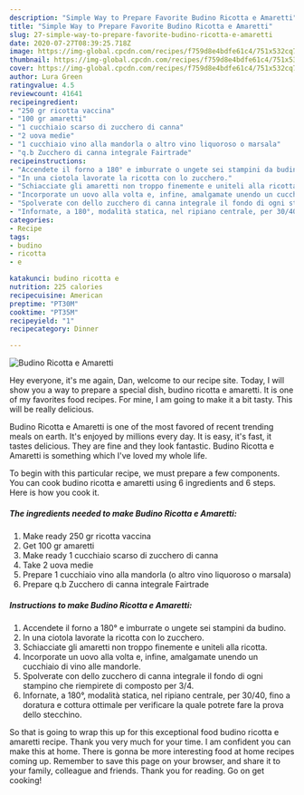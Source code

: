 ```yaml
---
description: "Simple Way to Prepare Favorite Budino Ricotta e Amaretti"
title: "Simple Way to Prepare Favorite Budino Ricotta e Amaretti"
slug: 27-simple-way-to-prepare-favorite-budino-ricotta-e-amaretti
date: 2020-07-27T08:39:25.718Z
image: https://img-global.cpcdn.com/recipes/f759d8e4bdfe61c4/751x532cq70/budino-ricotta-e-amaretti-recipe-main-photo.jpg
thumbnail: https://img-global.cpcdn.com/recipes/f759d8e4bdfe61c4/751x532cq70/budino-ricotta-e-amaretti-recipe-main-photo.jpg
cover: https://img-global.cpcdn.com/recipes/f759d8e4bdfe61c4/751x532cq70/budino-ricotta-e-amaretti-recipe-main-photo.jpg
author: Lura Green
ratingvalue: 4.5
reviewcount: 41641
recipeingredient:
- "250 gr ricotta vaccina"
- "100 gr amaretti"
- "1 cucchiaio scarso di zucchero di canna"
- "2 uova medie"
- "1 cucchiaio vino alla mandorla o altro vino liquoroso o marsala"
- "q.b Zucchero di canna integrale Fairtrade"
recipeinstructions:
- "Accendete il forno a 180° e imburrate o ungete sei stampini da budino."
- "In una ciotola lavorate la ricotta con lo zucchero."
- "Schiacciate gli amaretti non troppo finemente e uniteli alla ricotta."
- "Incorporate un uovo alla volta e, infine, amalgamate unendo un cucchiaio di vino alle mandorle."
- "Spolverate con dello zucchero di canna integrale il fondo di ogni stampino che riempirete di composto per 3/4."
- "Infornate, a 180°, modalità statica, nel ripiano centrale, per 30/40, fino a doratura e cottura ottimale per verificare la quale potrete fare la prova dello stecchino."
categories:
- Recipe
tags:
- budino
- ricotta
- e

katakunci: budino ricotta e 
nutrition: 225 calories
recipecuisine: American
preptime: "PT30M"
cooktime: "PT35M"
recipeyield: "1"
recipecategory: Dinner

---
```



![Budino Ricotta e Amaretti](https://img-global.cpcdn.com/recipes/f759d8e4bdfe61c4/751x532cq70/budino-ricotta-e-amaretti-recipe-main-photo.jpg)

Hey everyone, it's me again, Dan, welcome to our recipe site. Today, I will show you a way to prepare a special dish, budino ricotta e amaretti. It is one of my favorites food recipes. For mine, I am going to make it a bit tasty. This will be really delicious.



Budino Ricotta e Amaretti is one of the most favored of recent trending meals on earth. It's enjoyed by millions every day. It is easy, it's fast, it tastes delicious. They are fine and they look fantastic. Budino Ricotta e Amaretti is something which I've loved my whole life.


To begin with this particular recipe, we must prepare a few components. You can cook budino ricotta e amaretti using 6 ingredients and 6 steps. Here is how you cook it.

<!--inarticleads1-->

##### The ingredients needed to make Budino Ricotta e Amaretti:

1. Make ready 250 gr ricotta vaccina
1. Get 100 gr amaretti
1. Make ready 1 cucchiaio scarso di zucchero di canna
1. Take 2 uova medie
1. Prepare 1 cucchiaio vino alla mandorla (o altro vino liquoroso o marsala)
1. Prepare q.b Zucchero di canna integrale Fairtrade




<!--inarticleads2-->

##### Instructions to make Budino Ricotta e Amaretti:

1. Accendete il forno a 180° e imburrate o ungete sei stampini da budino.
1. In una ciotola lavorate la ricotta con lo zucchero.
1. Schiacciate gli amaretti non troppo finemente e uniteli alla ricotta.
1. Incorporate un uovo alla volta e, infine, amalgamate unendo un cucchiaio di vino alle mandorle.
1. Spolverate con dello zucchero di canna integrale il fondo di ogni stampino che riempirete di composto per 3/4.
1. Infornate, a 180°, modalità statica, nel ripiano centrale, per 30/40, fino a doratura e cottura ottimale per verificare la quale potrete fare la prova dello stecchino.




So that is going to wrap this up for this exceptional food budino ricotta e amaretti recipe. Thank you very much for your time. I am confident you can make this at home. There is gonna be more interesting food at home recipes coming up. Remember to save this page on your browser, and share it to your family, colleague and friends. Thank you for reading. Go on get cooking!
